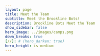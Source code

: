 ```yaml
---
layout: page
title: Meet the Team 
subtitle: Meet the Brookline Bots!
description: Brookline Bots Meet the Team
show_sidebar: false
hero_image: ../images/camps.png
down_breaks: true
[//]: # (hero_darken: true)
hero_height: is-medium
---
```



